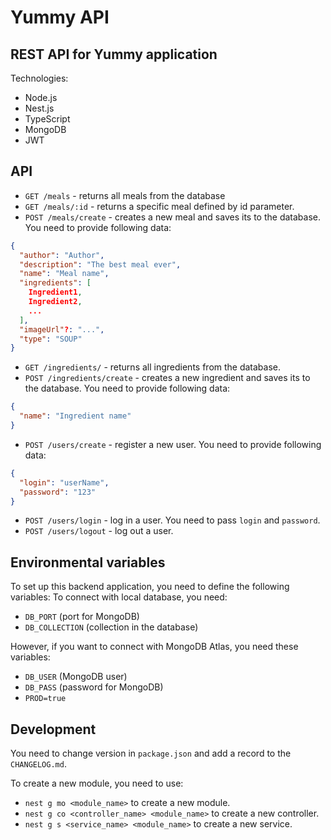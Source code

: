 # Yummy API
## REST API for Yummy application

Technologies:
* Node.js
* Nest.js
* TypeScript
* MongoDB
* JWT

## API
* `GET /meals` - returns all meals from the database
* `GET /meals/:id` - returns a specific meal defined by id parameter.
* `POST /meals/create` - creates a new meal and saves its to the database. You need to provide following data:
```json
{
  "author": "Author",
  "description": "The best meal ever",
  "name": "Meal name",
  "ingredients": [
    Ingredient1,
    Ingredient2,
    ...
  ],
  "imageUrl"?: "...",
  "type": "SOUP"
}
```

* `GET /ingredients/` - returns all ingredients from the database.
* `POST /ingredients/create` - creates a new ingredient and saves its to the database. You need to provide following data:
```json
{
  "name": "Ingredient name"
}
```

* `POST /users/create` - register a new user. You need to provide following data:
```json
{
  "login": "userName",
  "password": "123"
}
```

* `POST /users/login` - log in a user. You need to pass `login` and `password`.
* `POST /users/logout` - log out a user.

## Environmental variables

To set up this backend application, you need to define the following variables:
To connect with local database, you need:
- `DB_PORT` (port for MongoDB)
- `DB_COLLECTION` (collection in the database)

However, if you want to connect with MongoDB Atlas, you need these variables:
- `DB_USER` (MongoDB user)
- `DB_PASS` (password for MongoDB)
- `PROD=true`

## Development
You need to change version in `package.json` and add a record to the `CHANGELOG.md`.

To create a new module, you need to use:
- `nest g mo <module_name>` to create a new module.
- `nest g co <controller_name> <module_name>` to create a new controller.
- `nest g s <service_name> <module_name>` to create a new service.